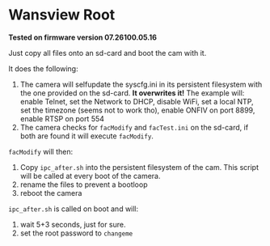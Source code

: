 # Wansview Root

**Tested on firmware version 07.26100.05.16**

Just copy all files onto an sd-card and boot the cam with it.

It does the following:

1. The camera will selfupdate the syscfg.ini in its persistent filesystem with the one provided on the sd-card. **It overwrites it!**
The example will: enable Telnet, set the Network to DHCP, disable WiFi, set a local NTP, set the timezone (seems not to work tho), enable ONFIV on port 8899, enable RTSP on port 554
2. The camera checks for `facModify` and `facTest.ini` on the sd-card, if both are found it will execute `facModify`.

`facModify` will then:

1. Copy `ipc_after.sh` into the persistent filesystem of the cam. This script will be called at every boot of the camera.
2. rename the files to prevent a bootloop
3. reboot the camera

`ipc_after.sh` is called on boot and will:

1. wait 5+3 seconds, just for sure.
2. set the root password to `changeme`
